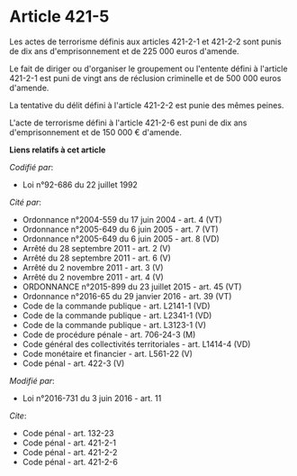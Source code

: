 # Article 421-5

Les actes de terrorisme définis aux articles 421-2-1 et 421-2-2 sont punis de dix ans d'emprisonnement et de 225 000 euros
d'amende. 

Le fait de diriger ou d'organiser le groupement ou l'entente défini à l'article 421-2-1 est puni de vingt ans de réclusion
criminelle et de 500 000 euros d'amende. 

La tentative du délit défini à l'article 421-2-2 est punie des mêmes peines. 

L'acte de terrorisme défini à l'article 421-2-6 est puni de dix ans d'emprisonnement et de 150 000 € d'amende.

**Liens relatifs à cet article**

_Codifié par_:

  - Loi n°92-686 du 22 juillet 1992

_Cité par_:

  - Ordonnance n°2004-559 du 17 juin 2004 - art. 4 (VT)
  - Ordonnance n°2005-649 du 6 juin 2005 - art. 7 (VT)
  - Ordonnance n°2005-649 du 6 juin 2005 - art. 8 (VD)
  - Arrêté du 28 septembre 2011 - art. 2 (V)
  - Arrêté du 28 septembre 2011 - art. 6 (V)
  - Arrêté du 2 novembre 2011 - art. 3 (V)
  - Arrêté du 2 novembre 2011 - art. 4 (V)
  - ORDONNANCE n°2015-899 du 23 juillet 2015 - art. 45 (VT)
  - Ordonnance n°2016-65 du 29 janvier 2016 - art. 39 (VT)
  - Code de la commande publique - art. L2141-1 (VD)
  - Code de la commande publique - art. L2341-1 (VD)
  - Code de la commande publique - art. L3123-1 (V)
  - Code de procédure pénale - art. 706-24-3 (M)
  - Code général des collectivités territoriales - art. L1414-4 (VD)
  - Code monétaire et financier - art. L561-22 (V)
  - Code pénal - art. 422-3 (V)

_Modifié par_:

  - Loi n°2016-731 du 3 juin 2016 - art. 11

_Cite_:

  - Code pénal - art. 132-23
  - Code pénal - art. 421-2-1
  - Code pénal - art. 421-2-2
  - Code pénal - art. 421-2-6
